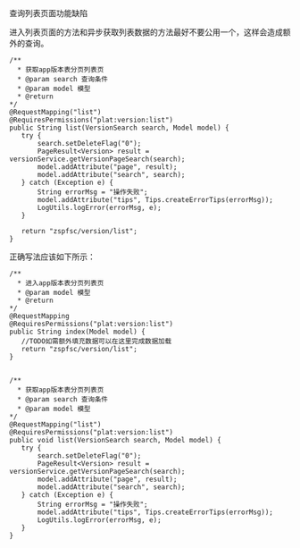 查询列表页面功能缺陷

进入列表页面的方法和异步获取列表数据的方法最好不要公用一个，这样会造成额外的查询。

	/**
	  * 获取app版本表分页列表页
	  * @param search 查询条件
	  * @param model 模型
	  * @return
	*/
	@RequestMapping("list")
	@RequiresPermissions("plat:version:list")
	public String list(VersionSearch search, Model model) {
	   try {
	       search.setDeleteFlag("0");
	       PageResult<Version> result = versionService.getVersionPageSearch(search);
	       model.addAttribute("page", result);
	       model.addAttribute("search", search);
	   } catch (Exception e) {
	       String errorMsg = "操作失败";
	       model.addAttribute("tips", Tips.createErrorTips(errorMsg));
	       LogUtils.logError(errorMsg, e);
	   }
	
	   return "zspfsc/version/list";
	}


正确写法应该如下所示：


	/**
	  * 进入app版本表分页列表页
	  * @param model 模型
	  * @return
	*/
	@RequestMapping
	@RequiresPermissions("plat:version:list")
	public String index(Model model) {
	   //TODO如需额外填充数据可以在这里完成数据加载
	   return "zspfsc/version/list";
	}
	
	
	/**
	  * 获取app版本表分页列表页
	  * @param search 查询条件
	  * @param model 模型
	*/
	@RequestMapping("list")
	@RequiresPermissions("plat:version:list")
	public void list(VersionSearch search, Model model) {
	   try {
	       search.setDeleteFlag("0");
	       PageResult<Version> result = versionService.getVersionPageSearch(search);
	       model.addAttribute("page", result);
	       model.addAttribute("search", search);
	   } catch (Exception e) {
	       String errorMsg = "操作失败";
	       model.addAttribute("tips", Tips.createErrorTips(errorMsg));
	       LogUtils.logError(errorMsg, e);
	   }
	}